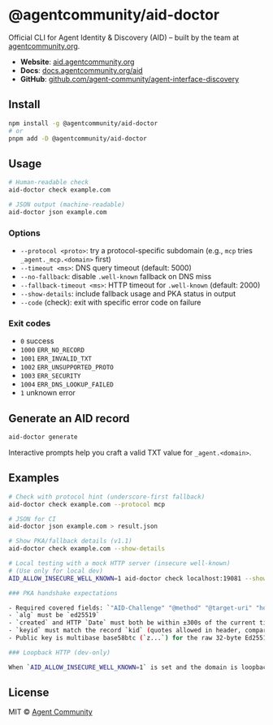 # @agentcommunity/aid-doctor

Official CLI for Agent Identity & Discovery (AID) – built by the team at [agentcommunity.org](https://agentcommunity.org).

- **Website**: [aid.agentcommunity.org](https://aid.agentcommunity.org)
- **Docs**: [docs.agentcommunity.org/aid](https://docs.agentcommunity.org/aid)
- **GitHub**: [github.com/agent-community/agent-interface-discovery](https://github.com/agent-community/agent-interface-discovery)

## Install

```bash
npm install -g @agentcommunity/aid-doctor
# or
pnpm add -D @agentcommunity/aid-doctor
```

## Usage

```bash
# Human-readable check
aid-doctor check example.com

# JSON output (machine-readable)
aid-doctor json example.com
```

### Options

- `--protocol <proto>`: try a protocol-specific subdomain (e.g., `mcp` tries `_agent._mcp.<domain>` first)
- `--timeout <ms>`: DNS query timeout (default: 5000)
- `--no-fallback`: disable `.well-known` fallback on DNS miss
- `--fallback-timeout <ms>`: HTTP timeout for `.well-known` (default: 2000)
- `--show-details`: include fallback usage and PKA status in output
- `--code` (check): exit with specific error code on failure

### Exit codes

- `0` success
- `1000` `ERR_NO_RECORD`
- `1001` `ERR_INVALID_TXT`
- `1002` `ERR_UNSUPPORTED_PROTO`
- `1003` `ERR_SECURITY`
- `1004` `ERR_DNS_LOOKUP_FAILED`
- `1` unknown error

## Generate an AID record

```bash
aid-doctor generate
```

Interactive prompts help you craft a valid TXT value for `_agent.<domain>`.

## Examples

```bash
# Check with protocol hint (underscore-first fallback)
aid-doctor check example.com --protocol mcp

# JSON for CI
aid-doctor json example.com > result.json

# Show PKA/fallback details (v1.1)
aid-doctor check example.com --show-details

# Local testing with a mock HTTP server (insecure well-known)
# (Use only for local dev)
AID_ALLOW_INSECURE_WELL_KNOWN=1 aid-doctor check localhost:19081 --show-details --fallback-timeout 2000

### PKA handshake expectations

- Required covered fields: `"AID-Challenge" "@method" "@target-uri" "host" "date"`
- `alg` must be `ed25519`
- `created` and HTTP `Date` must both be within ±300s of the current time
- `keyid` must match the record `kid` (quotes allowed in header, compare normalized)
- Public key is multibase base58btc (`z...`) for the raw 32‑byte Ed25519 key

### Loopback HTTP (dev‑only)

When `AID_ALLOW_INSECURE_WELL_KNOWN=1` is set and the domain is loopback (`localhost`/`127.0.0.1`/`::1`), the doctor permits `http://` in the `.well-known` path for local testing. All other validations, including PKA, still run. TXT discovery always enforces `https://` for remote agents.
```

## License

MIT © [Agent Community](https://agentcommunity.org)
